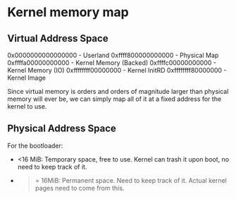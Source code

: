 # Kernel memory map

## Virtual Address Space

0x0000000000000000 - Userland
0xffff800000000000 - Physical Map
0xffffa00000000000 - Kernel Memory (Backed)
0xffffc00000000000 - Kernel Memory (IO)
0xffffffff00000000 - Kernel InitRD
0xffffffff80000000 - Kernel Image

Since virtual memory is orders and orders of magnitude larger
than physical memory will ever be, we can simply map all of it
at a fixed address for the kernel to use.

## Physical Address Space

For the bootloader:
  * <16 MiB:  Temporary space, free to use. Kernel can trash it upon boot, no need to keep track of it.
  * >= 16MiB: Permanent space. Need to keep track of it. Actual kernel pages need to come from this.
